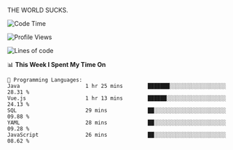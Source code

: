 THE WORLD SUCKS.

<!--START_SECTION:waka-->
![Code Time](http://img.shields.io/badge/Code%20Time-1%2C183%20hrs%2057%20mins-blue)

![Profile Views](http://img.shields.io/badge/Profile%20Views-0-blue)

![Lines of code](https://img.shields.io/badge/From%20Hello%20World%20I%27ve%20Written-1.6%20million%20lines%20of%20code-blue)

📊 **This Week I Spent My Time On** 

```text
💬 Programming Languages: 
Java                     1 hr 25 mins        ███████░░░░░░░░░░░░░░░░░░   28.31 % 
Vue.js                   1 hr 13 mins        ██████░░░░░░░░░░░░░░░░░░░   24.13 % 
SQL                      29 mins             ██░░░░░░░░░░░░░░░░░░░░░░░   09.88 % 
YAML                     28 mins             ██░░░░░░░░░░░░░░░░░░░░░░░   09.28 % 
JavaScript               26 mins             ██░░░░░░░░░░░░░░░░░░░░░░░   08.62 % 
```


<!--END_SECTION:waka-->
